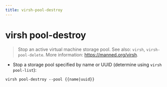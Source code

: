 ```yaml
---
title: virsh-pool-destroy
---
```

# virsh pool-destroy

> Stop an active virtual machine storage pool.
> See also: `virsh`, `virsh-pool-delete`.
> More information: <https://manned.org/virsh>.

- Stop a storage pool specified by name or UUID (determine using `virsh pool-list`):

`virsh pool-destroy --pool {{name|uuid}}`

